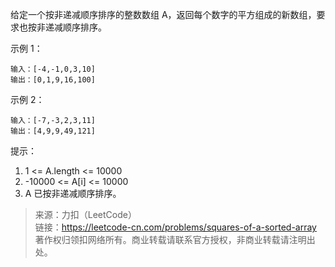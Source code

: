 给定一个按非递减顺序排序的整数数组 A，返回每个数字的平方组成的新数组，要求也按非递减顺序排序。

示例 1：
```
输入：[-4,-1,0,3,10]
输出：[0,1,9,16,100]
```

示例 2：
```
输入：[-7,-3,2,3,11]
输出：[4,9,9,49,121]
```

提示：
1. 1 <= A.length <= 10000
2. -10000 <= A[i] <= 10000
3. A 已按非递减顺序排序。

> 来源：力扣（LeetCode）  
> 链接：https://leetcode-cn.com/problems/squares-of-a-sorted-array  
> 著作权归领扣网络所有。商业转载请联系官方授权，非商业转载请注明出处。  